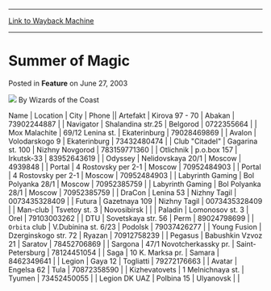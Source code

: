 
---
[Link to Wayback Machine](https://web.archive.org/web/20220528103104/https://magic.wizards.com/en/articles/archive/feature/summer-magic-2003-06-27-0)

[_metadata_:author]:- "Wizards of the Coast"
[_metadata_:description]:- "NameLocationCityPhoneArtefaktKirova 97 - 70Abakan73902244887Navigator Shalandina str.25Belgorod0722355664Mox Malachite69/12 Lenina st.Ekaterinburg79028469869AvalonVolodarskogo 9Ekaterinburg73432480474Club `Citadel`Gagarina st."
[_metadata_:generator]:- "Drupal 7 (http://drupal.org)"
[_metadata_:node]:- "709061"
[_metadata_:publish_date]:- "2003-06-27"
[_metadata_:source]:- "div-main-content"
[_metadata_:title]:- "Summer of Magic"
[_metadata_:wayback_capture_timestamp]:- "2022-05-28 10:31:04"
[_metadata_:wayback_raw_url]:- "https://web.archive.org/web/20220528103104id_/https://magic.wizards.com/en/articles/archive/feature/summer-magic-2003-06-27-0"
[_metadata_:wayback_url]:- "https://magic.wizards.com/en/articles/archive/feature/summer-magic-2003-06-27-0"
---


Summer of Magic
===============



 Posted in **Feature**
 on June 27, 2003 






![](https://media.magic.wizards.com/styles/auth_small/public/images/person/wizards_author.jpg)
By Wizards of the Coast
















 Name | Location | City | Phone || Artefakt | Kirova 97 - 70 | Abakan | 73902244887 |
| Navigator  | Shalandina str.25 | Belgorod | 0722355664 |
| Mox Malachite | 69/12 Lenina st. | Ekaterinburg | 79028469869 |
| Avalon | Volodarskogo 9 | Ekaterinburg | 73432480474 |
| Club "Citadel" | Gagarina st. 100 | Nizhny Novgorod | 783159771360 |
| Otlichnik | p.o.box 157 | Irkutsk-33 | 83952643619 |
| Odyssey | Nelidovskaya 20/1 | Moscow | 4939848 |
| Portal | 4 Rostovsky per 2-1  | Moscow | 70952484903 |
| Portal | 4 Rostovsky per 2-1  | Moscow | 70952484903 |
| Labyrinth Gaming  | Bol Polyanka 28/1 | Moscow | 70952385759 |
| Labyrinth Gaming  | Bol Polyanka 28/1 | Moscow | 70952385759 |
| DraCon | Lenina 53 | Nizhny Tagil | 0073435328409 |
| Futura | Gazetnaya 109 | Nizhny Tagil | 0073435328409 |
| Man-club | Tsvetoy st. 3 | Novosibirsk |  |
| Paladin | Lomonosov st. 3 | Orel | 79103003262 |
| DTU | Sovetskaya str. 56 | Perm | 89024798699 |
| `Orbita` club | V.Dubinina st. 6/23 | Podolsk | 79037426277 |
| Young Fusion | Dzerginskogo str. 72 | Ryazan | 70912758239 |
| Pegasus | Babushkin Vzvoz 21 | Saratov | 78452706869 |
| Sargona | 47/1 Novotcherkassky pr. | Saint-Petersburg | 78124451054 |
| Saga | 10 K. Marksa pr. | Samara | 8462349641 |
| Legion | Gaya 12 | Togliatti | 79272176663 |
| Avatar | Engelsa 62 | Tula | 70872358590 |
| Kizhevatovets | 1 Melnichnaya st. | Tyumen | 73452450055 |
| Legion DK UAZ | Polbina 15 | Ulyanovsk |  |







